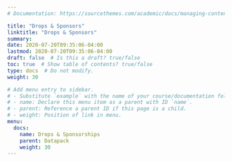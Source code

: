 ```yaml
---
# Documentation: https://sourcethemes.com/academic/docs/managing-content/

title: "Drops & Sponsors"
linktitle: "Drops & Sponsors"
summary:
date: 2020-07-20T09:35:06-04:00
lastmod: 2020-07-20T09:35:06-04:00
draft: false  # Is this a draft? true/false
toc: true  # Show table of contents? true/false
type: docs  # Do not modify.
weight: 30

# Add menu entry to sidebar.
# - Substitute `example` with the name of your course/documentation folder.
# - name: Declare this menu item as a parent with ID `name`.
# - parent: Reference a parent ID if this page is a child.
# - weight: Position of link in menu.
menu:
  docs:
    name: Drops & Sponsorships
    parent: Datapack
    weight: 30
---
```

